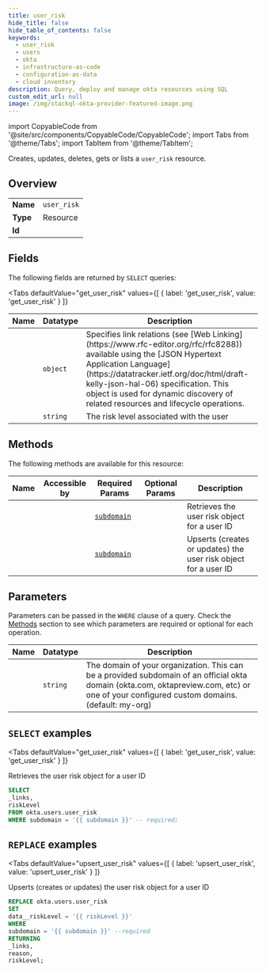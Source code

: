 ```yaml
--- 
title: user_risk
hide_title: false
hide_table_of_contents: false
keywords:
  - user_risk
  - users
  - okta
  - infrastructure-as-code
  - configuration-as-data
  - cloud inventory
description: Query, deploy and manage okta resources using SQL
custom_edit_url: null
image: /img/stackql-okta-provider-featured-image.png
---
```


import CopyableCode from '@site/src/components/CopyableCode/CopyableCode';
import Tabs from '@theme/Tabs';
import TabItem from '@theme/TabItem';

Creates, updates, deletes, gets or lists a <code>user_risk</code> resource.

## Overview
<table><tbody>
<tr><td><b>Name</b></td><td><code>user_risk</code></td></tr>
<tr><td><b>Type</b></td><td>Resource</td></tr>
<tr><td><b>Id</b></td><td><CopyableCode code="okta.users.user_risk" /></td></tr>
</tbody></table>

## Fields

The following fields are returned by `SELECT` queries:

<Tabs
    defaultValue="get_user_risk"
    values={[
        { label: 'get_user_risk', value: 'get_user_risk' }
    ]}
>
<TabItem value="get_user_risk">

<table>
<thead>
    <tr>
    <th>Name</th>
    <th>Datatype</th>
    <th>Description</th>
    </tr>
</thead>
<tbody>
<tr>
    <td><CopyableCode code="_links" /></td>
    <td><code>object</code></td>
    <td>Specifies link relations (see [Web Linking](https://www.rfc-editor.org/rfc/rfc8288)) available using the [JSON Hypertext Application Language](https://datatracker.ietf.org/doc/html/draft-kelly-json-hal-06) specification. This object is used for dynamic discovery of related resources and lifecycle operations.</td>
</tr>
<tr>
    <td><CopyableCode code="riskLevel" /></td>
    <td><code>string</code></td>
    <td>The risk level associated with the user</td>
</tr>
</tbody>
</table>
</TabItem>
</Tabs>

## Methods

The following methods are available for this resource:

<table>
<thead>
    <tr>
    <th>Name</th>
    <th>Accessible by</th>
    <th>Required Params</th>
    <th>Optional Params</th>
    <th>Description</th>
    </tr>
</thead>
<tbody>
<tr>
    <td><a href="#get_user_risk"><CopyableCode code="get_user_risk" /></a></td>
    <td><CopyableCode code="select" /></td>
    <td><a href="#parameter-subdomain"><code>subdomain</code></a></td>
    <td></td>
    <td>Retrieves the user risk object for a user ID</td>
</tr>
<tr>
    <td><a href="#upsert_user_risk"><CopyableCode code="upsert_user_risk" /></a></td>
    <td><CopyableCode code="replace" /></td>
    <td><a href="#parameter-subdomain"><code>subdomain</code></a></td>
    <td></td>
    <td>Upserts (creates or updates) the user risk object for a user ID</td>
</tr>
</tbody>
</table>

## Parameters

Parameters can be passed in the `WHERE` clause of a query. Check the [Methods](#methods) section to see which parameters are required or optional for each operation.

<table>
<thead>
    <tr>
    <th>Name</th>
    <th>Datatype</th>
    <th>Description</th>
    </tr>
</thead>
<tbody>
<tr id="parameter-subdomain">
    <td><CopyableCode code="subdomain" /></td>
    <td><code>string</code></td>
    <td>The domain of your organization. This can be a provided subdomain of an official okta domain (okta.com, oktapreview.com, etc) or one of your configured custom domains. (default: my-org)</td>
</tr>
</tbody>
</table>

## `SELECT` examples

<Tabs
    defaultValue="get_user_risk"
    values={[
        { label: 'get_user_risk', value: 'get_user_risk' }
    ]}
>
<TabItem value="get_user_risk">

Retrieves the user risk object for a user ID

```sql
SELECT
_links,
riskLevel
FROM okta.users.user_risk
WHERE subdomain = '{{ subdomain }}' -- required;
```
</TabItem>
</Tabs>


## `REPLACE` examples

<Tabs
    defaultValue="upsert_user_risk"
    values={[
        { label: 'upsert_user_risk', value: 'upsert_user_risk' }
    ]}
>
<TabItem value="upsert_user_risk">

Upserts (creates or updates) the user risk object for a user ID

```sql
REPLACE okta.users.user_risk
SET 
data__riskLevel = '{{ riskLevel }}'
WHERE 
subdomain = '{{ subdomain }}' --required
RETURNING
_links,
reason,
riskLevel;
```
</TabItem>
</Tabs>
